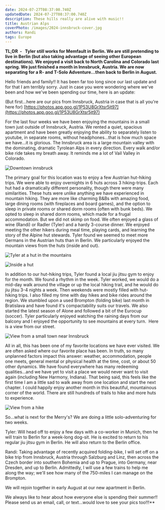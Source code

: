 ```yaml
---
date: 2024-07-27T08:37:00.740Z
updatedDate: 2024-07-27T08:37:00.740Z
description: These hills really are alive with music!!
title: Austrian Alps
coverPhoto: /images/2024-innsbruck-cover.jpg
authors: Randi
tags: Europe
---
```


**TL;DR  -   Tyler still works for Memfault in Berlin. We are still pretending to live in Berlin (but also taking advantage of seeing other European destinations). We enjoyed a visit back to North Carolina and Colorado last spring. We just finished a month in Innsbruck, Austria. We are now separating for a R- and T-Solo Adventure…then back to Berlin in August.**

Hello friends and family!! It has been far too long since our last update and for that I am terribly sorry. Just in case you were wondering where we've been and how we've been spending our time, here is an update:

(But first…here are our pics from Innsbruck, Austria in case that is all you're here for) [https://photos.app.goo.gl/1P53U8GrXtsr5jt97](https://photos.app.goo.gl/1P53U8GrXtsr5jt97)

For the last four weeks we have been enjoying the mountains in a small town just outside of Innsbruck, Austria. We rented a quiet, spacious apartment and have been greatly enjoying the ability to separately listen to youtube, in separate rooms, without headphones…that is how much space we have…it is glorious. The Innsbruck area is a large mountain valley with the dominating, dramatic Tyrolean Alps in every direction. Every walk and/or bike ride takes my breath away. It reminds me a lot of Vail Valley in Colorado.

![Downtown innsbruck](/images/2024-innsbruck-town-landscape.jpg)

The primary goal for this location was to enjoy a few Austrian hut-hiking trips. We were able to enjoy overnights in 6 huts across 3 hiking-trips. Each hut had a dramatically different personality, though there were many similarities. These huts were unlike anything we have experienced in mountain hiking. They are more like charming B&Bs with amazing food, large dining rooms (with fireplaces and board games), and the option to sleep in private rooms or shared dorm rooms (often with bunk beds). We opted to sleep in shared dorm rooms, which made for a frugal accommodation. But we did not skimp on food. We often enjoyed a glass of wine (Randi) or Radler (Tyler) and a hardy 3-course dinner. We enjoyed meeting the other hikers during meal time, playing cards, and learning the story of the Alpine hut stewards. Tyler found we seemed to meet more Germans in the Austrian huts than in Berlin. We particularly enjoyed the mountain views from the huts (inside and out).

![Tyler at a hut in the mountains](/images/2024-innsbruck-hut-tyler.jpg)

![Inside a hut](/images/2024-innsbruck-hut-inside.jpg)

In addition to our hut-hiking trips, Tyler found a local jiu jitsu gym to enjoy for the month. We found a rhythm in the week. Tyler worked, we would do a mid-day walk around the village or up the local hiking trail, and he would do jiu jitsu 3-4 nights a week. Then weekends were mostly filled with hut-hiking trips. I also filled my time with day hikes and bike rides around the region. We stumbled upon a used Brompton (folding bike) last month in Bratislava and have found it's compactability suits our travels. We also started the latest season of Alone and followed a bit of the Eurocup (soccer). Tyler particularly enjoyed watching the raining days from our balcony and I enjoyed the opportunity to see mountains at every turn.  Here is a view from our street.

![View from a small town near Innsbruck](/images/2024-innsbruck-town-landscape-2.jpg)

All in all, this has been one of my favorite locations we have ever visited. We are often asked where our favorite place has been. In truth, so many unplanned factors impact this answer: weather, accommodation, people one meets, general mental or physical health at the time, cost, or about 50 other dynamics. We have found everywhere has many redeeming qualities…and we have yet to visit a place we would never want to visit again (including New Harmony, Indiana). That being said, this feels like the first time I am a little sad to walk away from one location and start the next chapter. I could happily enjoy another month in this beautiful, mountainous corner of the world. There are still hundreds of trails to hike and more huts to experience.

![View from a hike](/images/2024-innsbruck-mountain-landscape.jpg)

So…what is next for the Merry's? We are doing a little solo-adventuring for two weeks.

Tyler: Will head off to enjoy a few days with a co-worker in Munich, then he will train to Berlin for a week-long dog-sit. He is excited to return to his regular jiu jitsu gym in Berlin. He will also return to the Berlin office.

Randi: Taking advantage of recently acquired folding-bike, I will set off on a bike trip from Innsbruck, Austria through Salzburg and Linz, then across the Czech border into southern Bohemia and up to Prague, into Germany, near Dresden, and up to Berlin. Admittedly, I will use a few trains to help me along the way; we'll see how many of the 750-miles I can manage on the Brompton.

We will rejoin together in early August at our new apartment in Berlin.

We always like to hear about how everyone else is spending their summer!! Please send us an email, call, or text…would love to see your pics too!!!\*\*

